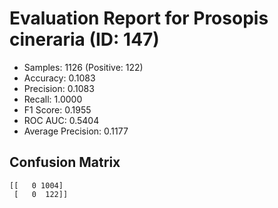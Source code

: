 # Evaluation Report for Prosopis cineraria (ID: 147)
- Samples: 1126 (Positive: 122)
- Accuracy: 0.1083
- Precision: 0.1083
- Recall: 1.0000
- F1 Score: 0.1955
- ROC AUC: 0.5404
- Average Precision: 0.1177

## Confusion Matrix
```
[[   0 1004]
 [   0  122]]
```